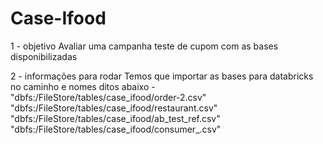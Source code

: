 # Case-Ifood
1 - objetivo
  Avaliar uma campanha teste de cupom com as bases disponibilizadas 

2 - informações para rodar
  Temos que importar as bases para databricks no caminho e nomes ditos abaixo -
    "dbfs:/FileStore/tables/case_ifood/order-2.csv"
    "dbfs:/FileStore/tables/case_ifood/restaurant.csv"
    "dbfs:/FileStore/tables/case_ifood/ab_test_ref.csv"
    "dbfs:/FileStore/tables/case_ifood/consumer_.csv" 
